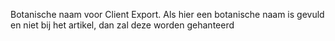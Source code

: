 Botanische naam voor Client Export. Als hier een botanische naam is gevuld en niet bij het artikel, dan zal deze worden gehanteerd